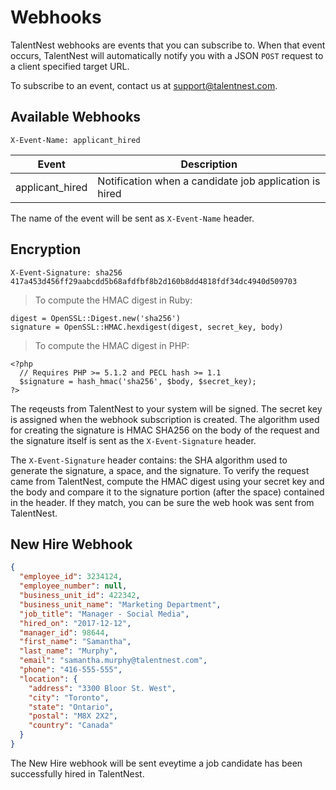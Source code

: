 # Webhooks


TalentNest webhooks are events that you can subscribe to. When that event occurs, TalentNest will automatically notify you with a JSON `POST` request to a client specified target URL.

To subscribe to an event, contact us at support@talentnest.com.

## Available Webhooks

```shell
X-Event-Name: applicant_hired
```

Event | Description
---------- | -------
applicant_hired | Notification when a candidate job application is hired

The name of the event will be sent as `X-Event-Name` header.

## Encryption

``` shell
X-Event-Signature: sha256 417a453d456ff29aabcdd5b68afdfbf8b2d160b8dd4818fdf34dc4940d509703
```

> To compute the HMAC digest in Ruby:

```shell
digest = OpenSSL::Digest.new('sha256')
signature = OpenSSL::HMAC.hexdigest(digest, secret_key, body)
```

> To compute the HMAC digest in PHP:

```shell
<?php
  // Requires PHP >= 5.1.2 and PECL hash >= 1.1
  $signature = hash_hmac('sha256', $body, $secret_key);
?>
```


The reqeusts from TalentNest to your system will be signed. The secret key is assigned when the webhook subscription is created. The algorithm used for creating the signature is HMAC SHA256 on the body of the request and the signature itself is sent as the `X-Event-Signature` header.

The `X-Event-Signature` header contains: the SHA algorithm used to generate the signature, a space, and the signature. To verify the request came from TalentNest, compute the HMAC digest using your secret key and the body and compare it to the signature portion (after the space) contained in the header. If they match, you can be sure the web hook was sent from TalentNest.

## New Hire Webhook

```json
{
  "employee_id": 3234124,
  "employee_number": null,
  "business_unit_id": 422342,
  "business_unit_name": "Marketing Department",
  "job_title": "Manager - Social Media",
  "hired_on": "2017-12-12",
  "manager_id": 98644,
  "first_name": "Samantha",
  "last_name": "Murphy",
  "email": "samantha.murphy@talentnest.com",
  "phone": "416-555-555",
  "location": {
    "address": "3300 Bloor St. West",
    "city": "Toronto",
    "state": "Ontario",
    "postal": "M8X 2X2",
    "country": "Canada"
  }
}
```

The New Hire webhook will be sent eveytime a job candidate has been successfully hired in TalentNest.


